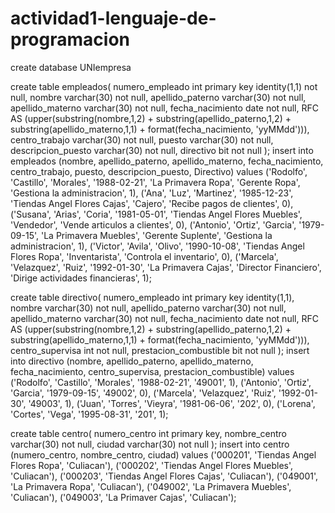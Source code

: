 # actividad1-lenguaje-de-programacion
create database UNIempresa

create table empleados(
numero_empleado int primary key identity(1,1) not null,
nombre varchar(30) not null,
apellido_paterno varchar(30) not null,
apellido_materno varchar(30) not null,
fecha_nacimiento date not null,
RFC AS (upper(substring(nombre,1,2) + substring(apellido_paterno,1,2) + substring(apellido_materno,1,1) + format(fecha_nacimiento, 'yyMMdd'))),
centro_trabajo varchar(30) not null,
puesto varchar(30) not null,
descripcion_puesto varchar(30) not null,
directivo bit not null
);
insert into empleados (nombre, apellido_paterno, apellido_materno, fecha_nacimiento, centro_trabajo, puesto, descripcion_puesto, Directivo)
values
('Rodolfo', 'Castillo', 'Morales', '1988-02-21', 'La Primavera Ropa', 'Gerente Ropa', 'Gestiona la administracion', 1),
('Ana', 'Luz', 'Martinez', '1985-12-23', 'Tiendas Angel Flores Cajas', 'Cajero', 'Recibe pagos de clientes', 0),
('Susana', 'Arias', 'Coria', '1981-05-01', 'Tiendas Angel Flores Muebles', 'Vendedor', 'Vende articulos a clientes', 0),
('Antonio', 'Ortiz', 'Garcia', '1979-09-15', 'La Primavera Muebles', 'Gerente Suplente', 'Gestiona la administracion', 1),
('Victor', 'Avila', 'Olivo', '1990-10-08', 'Tiendas Angel Flores Ropa', 'Inventarista', 'Controla el inventario', 0),
('Marcela', 'Velazquez', 'Ruiz', '1992-01-30', 'La Primavera Cajas', 'Director Financiero', 'Dirige actividades financieras', 1);

create table directivo(
numero_empleado int primary key identity(1,1),
nombre varchar(30) not null,
apellido_paterno varchar(30) not null,
apellido_materno varchar(30) not null,
fecha_nacimiento date not null,
RFC AS (upper(substring(nombre,1,2) + substring(apellido_paterno,1,2) +
substring(apellido_materno,1,1) +
format(fecha_nacimiento, 'yyMMdd'))),
centro_supervisa int not null,
prestacion_combustible bit not null
);
insert into directivo (nombre, apellido_paterno, apellido_materno, fecha_nacimiento, centro_supervisa, prestacion_combustible)
values
('Rodolfo', 'Castillo', 'Morales', '1988-02-21', '49001', 1),
('Antonio', 'Ortiz', 'Garcia', '1979-09-15', '49002', 0),
('Marcela', 'Velazquez', 'Ruiz', '1992-01-30', '49003', 1),
('Juan', 'Torres', 'Vieyra', '1981-06-06', '202', 0),
('Lorena', 'Cortes', 'Vega', '1995-08-31', '201', 1);

create table centro(
numero_centro int primary key,
nombre_centro varchar(30) not null,
ciudad varchar(30) not null
);
insert into centro (numero_centro, nombre_centro, ciudad)
values
('000201', 'Tiendas Angel Flores Ropa', 'Culiacan'), 
('000202', 'Tiendas Angel Flores Muebles', 'Culiacan'),
('000203', 'Tiendas Angel Flores Cajas', 'Culiacan'),
('049001', 'La Primavera Ropa', 'Culiacan'),
('049002', 'La Primavera Muebles', 'Culiacan'),
('049003', 'La Primaver Cajas', 'Culiacan');
